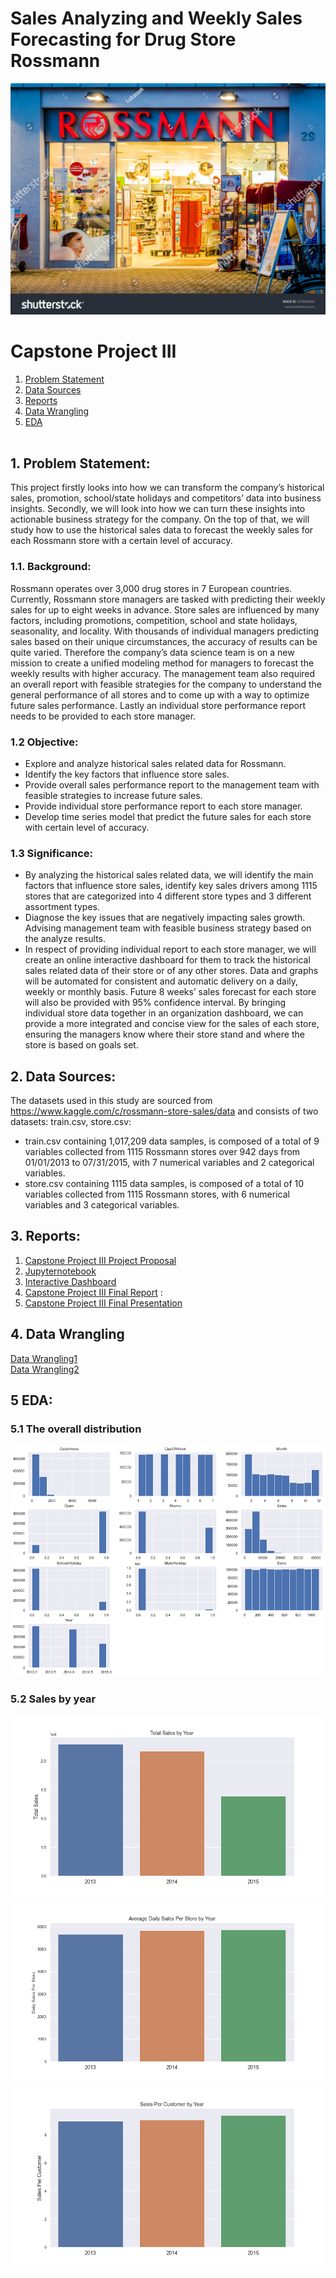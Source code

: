 # Sales Analyzing and Weekly Sales Forecasting for Drug Store Rossmann
![cover_photo](./src/cover_photo.jpg)
# Capstone Project III
1.	[Problem Statement](#1-problem-statement)
2.	[Data Sources](#2-data-sources)
3.	[Reports](#3-reports)
4.  [Data Wrangling](#4-data-wrangling)
5.  [EDA](#5-eda)
<br/><br/>





## 1. Problem Statement:
This project firstly looks into how we can transform the company’s historical sales, promotion, school/state holidays and competitors’ data into business insights. Secondly, we will look into how we can turn these insights into actionable business strategy for the company. On the top of that, we will study how to use the historical sales data to forecast the weekly sales for each Rossmann store with a certain level of accuracy. 

### 1.1. Background:
Rossmann operates over 3,000 drug stores in 7 European countries. Currently, Rossmann store managers are tasked with predicting their weekly sales for up to eight weeks in advance. Store sales are influenced by many factors, including promotions, competition, school and state holidays, seasonality, and locality. With thousands of individual managers predicting sales based on their unique circumstances, the accuracy of results can be quite varied. Therefore the company’s data science team is on a new mission to create a unified modeling method for managers to forecast the weekly results with higher accuracy. The management team also required an overall report with feasible strategies for the company to understand the general performance of all stores and to come up with a way to optimize future sales performance. Lastly an individual store performance report needs to be provided to each store manager. 

### 1.2 Objective:

-	Explore and analyze historical sales related data for Rossmann. 
-	Identify the key factors that influence store sales.
-	Provide overall sales performance report to the management team with feasible strategies to increase future sales.  
-	Provide individual store performance report to each store manager.
-	Develop time series model that predict the future sales for each store with certain level of accuracy.  

### 1.3 Significance:
- By analyzing the historical sales related data, we will identify the main factors that influence store sales, identify key sales drivers among 1115 stores that are categorized into 4 different store types and 3 different assortment types. 
- Diagnose the key issues that are negatively impacting sales growth. Advising management team with feasible business strategy based on the analyze results. 
- In respect of providing individual report to each store manager, we will create an online interactive dashboard for them to track the historical sales related data of their store or of any other stores. Data and graphs will be automated for consistent and automatic delivery on a daily, weekly or monthly basis. Future 8 weeks’ sales forecast for each store will also be provided with 95% confidence interval. By bringing individual store data together in an organization dashboard, we can provide a more integrated and concise view for the sales of each store, ensuring the managers know where their store stand and where the store is based on goals set.


## 2. Data Sources:
The datasets used in this study are sourced from https://www.kaggle.com/c/rossmann-store-sales/data and consists of two datasets: 
train.csv, store.csv:
- train.csv containing 1,017,209 data samples, is composed of a total of 9 variables collected from 1115 Rossmann stores over 942 days from 01/01/2013 to 07/31/2015, with 7 numerical variables and 2 categorical variables. 
- store.csv containing 1115 data samples, is composed of a total of 10 variables collected from 1115 Rossmann stores, with 6 numerical variables and 3 categorical variables. 


## 3. Reports:
1. [Capstone Project III Project Proposal](https://github.com/yoyo6022/Sales-Analyzing-and-Weekly-Sales-Forecasting-for-Drug-Store-Rossmann/blob/master/report/Yang_Liu_Kunz_Capstone_3_Project%20Proposal.pdf)
2. [Jupyternotebook](https://github.com/yoyo6022/Sales-Analyzing-and-Weekly-Sales-Forecasting-for-Drug-Store-Rossmann/tree/master/Notebook)
3. [Interactive Dashboard](https://rossmannsalesdash.herokuapp.com/)
3. [Capstone Project III Final Report]() : 
4. [Capstone Project III Final Presentation]()

## 4. Data Wrangling

[Data Wrangling1](https://github.com/yoyo6022/Sales-Analyzing-and-Weekly-Sales-Forecasting-for-Drug-Store-Rossmann/blob/master/Notebook/01_DataWrangling%20and%20EDA01_AllStores.ipynb)
<br>
[Data Wrangling2](https://github.com/yoyo6022/Sales-Analyzing-and-Weekly-Sales-Forecasting-for-Drug-Store-Rossmann/blob/master/Notebook/02_DataWrangling%20and%20EDA02_ByStoreType.ipynb)

## 5 EDA:
### 5.1 The overall distribution 
<p>
    <img src="https://github.com/yoyo6022/Sales-Analyzing-and-Weekly-Sales-Forecasting-for-Drug-Store-Rossmann/blob/master/src/total_distribution.png" />
</p>

### 5.2 Sales by year

<p>
    <img src="https://github.com/yoyo6022/Sales-Analyzing-and-Weekly-Sales-Forecasting-for-Drug-Store-Rossmann/blob/master/src/Total%20Sales%20by%20Year.png" />
    <img src="https://github.com/yoyo6022/Sales-Analyzing-and-Weekly-Sales-Forecasting-for-Drug-Store-Rossmann/blob/master/src/AverageDailySalesPerStorebyYear.png" />
    <img src="https://github.com/yoyo6022/Sales-Analyzing-and-Weekly-Sales-Forecasting-for-Drug-Store-Rossmann/blob/master/src/SalesPerCustomerbyYear.png" />
</p>
